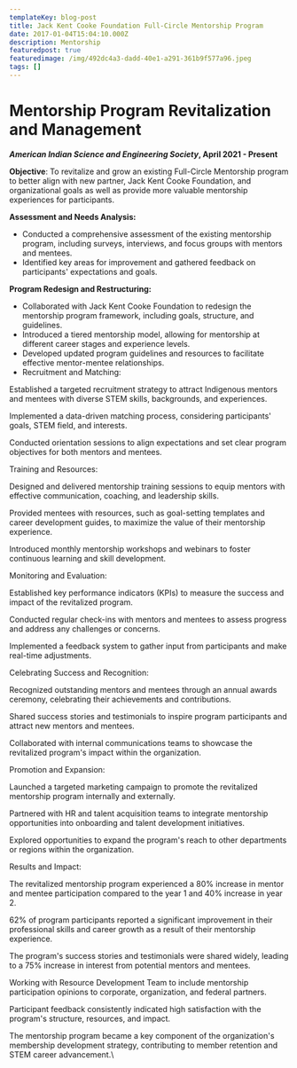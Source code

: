 ```yaml
---
templateKey: blog-post
title: Jack Kent Cooke Foundation Full-Circle Mentorship Program
date: 2017-01-04T15:04:10.000Z
description: Mentorship
featuredpost: true
featuredimage: /img/492dc4a3-dadd-40e1-a291-361b9f577a96.jpeg
tags: []
---
```

# Mentorship Program Revitalization and Management

***American Indian Science and Engineering Society*, April 2021 - Present**



**Objective**: To revitalize and grow an existing Full-Circle Mentorship program to better align with new partner, Jack Kent Cooke Foundation,  and organizational goals as well as provide more valuable mentorship experiences for participants.

**Assessment and Needs Analysis:**

* Conducted a comprehensive assessment of the existing mentorship program, including surveys, interviews, and focus groups with mentors and mentees.
* Identified key areas for improvement and gathered feedback on participants' expectations and goals.

**Program Redesign and Restructuring:**

* Collaborated with Jack Kent Cooke Foundation to redesign the mentorship program framework, including goals, structure, and guidelines.
* Introduced a tiered mentorship model, allowing for mentorship at different career stages and experience levels.
* Developed updated program guidelines and resources to facilitate effective mentor-mentee relationships.
* Recruitment and Matching:

Established a targeted recruitment strategy to attract Indigenous mentors and mentees with diverse STEM skills, backgrounds, and experiences.

Implemented a data-driven matching process, considering participants' goals, STEM field, and interests.

Conducted orientation sessions to align expectations and set clear program objectives for both mentors and mentees.

Training and Resources:

Designed and delivered mentorship training sessions to equip mentors with effective communication, coaching, and leadership skills.

Provided mentees with resources, such as goal-setting templates and career development guides, to maximize the value of their mentorship experience.

Introduced monthly mentorship workshops and webinars to foster continuous learning and skill development.

Monitoring and Evaluation:

Established key performance indicators (KPIs) to measure the success and impact of the revitalized program.

Conducted regular check-ins with mentors and mentees to assess progress and address any challenges or concerns.

Implemented a feedback system to gather input from participants and make real-time adjustments.

Celebrating Success and Recognition:

Recognized outstanding mentors and mentees through an annual awards ceremony, celebrating their achievements and contributions.

Shared success stories and testimonials to inspire program participants and attract new mentors and mentees.

Collaborated with internal communications teams to showcase the revitalized program's impact within the organization.

Promotion and Expansion:

Launched a targeted marketing campaign to promote the revitalized mentorship program internally and externally.

Partnered with HR and talent acquisition teams to integrate mentorship opportunities into onboarding and talent development initiatives.

Explored opportunities to expand the program's reach to other departments or regions within the organization.

Results and Impact:

The revitalized mentorship program experienced a 80% increase in mentor and mentee participation compared to the year 1 and 40% increase in year 2. 

62% of program participants reported a significant improvement in their professional skills and career growth as a result of their mentorship experience.

The program's success stories and testimonials were shared widely, leading to a 75% increase in interest from potential mentors and mentees.

Working with Resource Development Team to include mentorship participation opinions to corporate, organization, and federal partners. 

Participant feedback consistently indicated high satisfaction with the program's structure, resources, and impact.

The mentorship program became a key component of the organization's membership development strategy, contributing to member retention and STEM career advancement.\